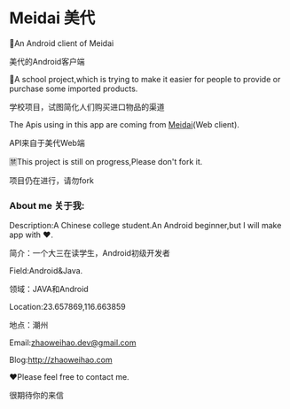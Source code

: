 # Meidai 美代
🛒An Android client of Meidai

美代的Android客户端

🏫A school project,which is trying to make it easier for people to provide or purchase some imported products.

学校项目，试图简化人们购买进口物品的渠道

The Apis using in this app are coming from [Meidai](http://meidai.maocanhua.cn)(Web client).

API来自于美代Web端

🈲️This project is still on progress,Please don't fork it.

项目仍在进行，请勿fork

### About me 关于我:

Description:A Chinese college student.An Android beginner,but I will make app with ❤️.

简介：一个大三在读学生，Android初级开发者

Field:Android&Java.

领域：JAVA和Android

Location:23.657869,116.663859

地点：潮州

Email:zhaoweihao.dev@gmail.com

Blog:http://zhaoweihao.com

❤️Please feel free to contact me.

很期待你的来信

